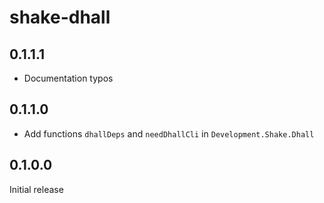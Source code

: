 # shake-dhall

## 0.1.1.1

  * Documentation typos

## 0.1.1.0

  * Add functions `dhallDeps` and `needDhallCli` in `Development.Shake.Dhall`

## 0.1.0.0

Initial release
